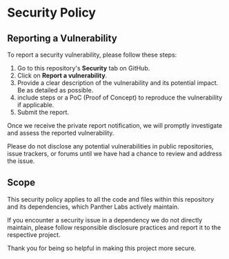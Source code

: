 # Security Policy

## Reporting a Vulnerability

To report a security vulnerability, please follow these steps:

1. Go to this repository's **Security** tab on GitHub.
2. Click on **Report a vulnerability**.
3. Provide a clear description of the vulnerability and its potential impact. Be as detailed as possible.
4. include steps or a PoC (Proof of Concept) to reproduce the vulnerability if applicable.
5. Submit the report.

Once we receive the private report notification, we will promptly investigate and assess the reported vulnerability.

Please do not disclose any potential vulnerabilities in public repositories, issue trackers, or forums until we have had a chance to review and address the issue.

## Scope

This security policy applies to all the code and files within this repository and its dependencies, which Panther Labs actively maintain. 

If you encounter a security issue in a dependency we do not directly maintain, please follow responsible disclosure practices and report it to the respective project.

Thank you for being so helpful in making this project more secure.

